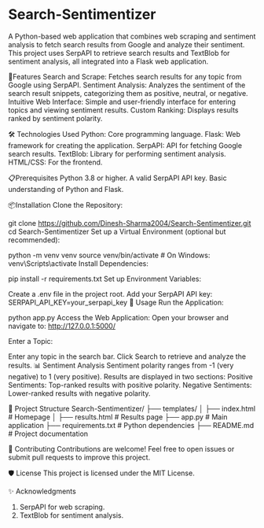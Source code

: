 # Search-Sentimentizer
A Python-based web application that combines web scraping and sentiment analysis to fetch search results from Google and analyze their sentiment. This project uses SerpAPI to retrieve search results and TextBlob for sentiment analysis, all integrated into a Flask web application.

🚀Features
Search and Scrape: Fetches search results for any topic from Google using SerpAPI.
Sentiment Analysis: Analyzes the sentiment of the search result snippets, categorizing them as positive, neutral, or negative.
Intuitive Web Interface: Simple and user-friendly interface for entering topics and viewing sentiment results.
Custom Ranking: Displays results ranked by sentiment polarity.


🛠️ Technologies Used
Python: Core programming language.
Flask: Web framework for creating the application.
SerpAPI: API for fetching Google search results.
TextBlob: Library for performing sentiment analysis.
HTML/CSS: For the frontend.


📋Prerequisites
Python 3.8 or higher.
A valid SerpAPI API key.
Basic understanding of Python and Flask.


📦Installation
Clone the Repository:

git clone https://github.com/Dinesh-Sharma2004/Search-Sentimentizer.git
cd Search-Sentimentizer
Set up a Virtual Environment (optional but recommended):

python -m venv venv
source venv/bin/activate   # On Windows: venv\Scripts\activate
Install Dependencies:

pip install -r requirements.txt
Set up Environment Variables:

Create a .env file in the project root.
Add your SerpAPI API key:
SERPAPI_API_KEY=your_serpapi_key
🔧 Usage
Run the Application:

python app.py
Access the Web Application: Open your browser and navigate to:
http://127.0.0.1:5000/

Enter a Topic:

Enter any topic in the search bar.
Click Search to retrieve and analyze the results.
📊 Sentiment Analysis
Sentiment polarity ranges from -1 (very negative) to 1 (very positive).
Results are displayed in two sections:
Positive Sentiments: Top-ranked results with positive polarity.
Negative Sentiments: Lower-ranked results with negative polarity.


📂 Project Structure
Search-Sentimentizer/
├── templates/
│   ├── index.html          # Homepage
│   ├── results.html        # Results page
├── app.py                  # Main application
├── requirements.txt        # Python dependencies
├── README.md               # Project documentation


🤝 Contributing
Contributions are welcome! Feel free to open issues or submit pull requests to improve this project.

🛡️ License
This project is licensed under the MIT License.

✨ Acknowledgments
1. SerpAPI for web scraping.
2. TextBlob for sentiment analysis.
